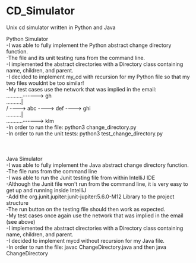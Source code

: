 # CD_Simulator
Unix cd simulator written in Python and Java

Python Simulator<br />
-I was able to fully implement the Python abstract change directory function.<br />
-The file and its unit testing runs from the command line.<br />
-I implemented the abstract directories with a Directory class containing name, children, and parent.<br />
-I decided to implement my_cd with recursion for my Python file so that my two files wouldnt be too similar!<br />
-My test cases use the network that was implied in the email:<br />
...........------> gh<br />
..........|<br />
/ ----> abc ----> def ----> ghi<br />
..........|<br />
...........------> klm<br />
-In order to run the file: python3 change_directory.py<br />
-In order to run the unit tests: python3 test_change_directory.py<br />
<br />
<br />
<br />
Java Simulator<br />
-I was able to fully implement the Java abstract change directory function.<br />
-The file runs from the command line<br />
-I was able to run the Junit testing file from within IntelliJ IDE<br />
-Although the Junit file won't run from the command line, it is very easy to get up and running inside IntelliJ<br />
  -Add the org.junit.jupiter:junit-jupiter:5.6.0-M12 Library to the project structure<br />
  -The run button on the testing file should then work as expected.<br />
-My test cases once again use the network that was implied in the email (see above)<br />
-I implemented the abstract directories with a Directory class containing name, children, and parent.<br />
-I decided to implement mycd without recursion for my Java file.<br />
-In order to run the file: javac ChangeDirectory.java   and then  java ChangeDirectory<br />
